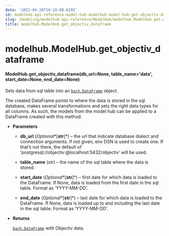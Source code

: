 ```yaml
---
date: '2022-04-28T19:19:08.619Z'
id: modelhub-api-reference-model-hub-modelhub-model-hub-get-objectiv-dataframe
slug: /modeling/modelhub-api-reference/ModelHub/modelhub.ModelHub.get-objectiv-dataframe/
title: modelhub.ModelHub.get_objectiv_dataframe
---
```


# modelhub.ModelHub.get_objectiv_dataframe


#### ModelHub.get_objectiv_dataframe(db_url=None, table_name='data', start_date=None, end_date=None)
Sets data from sql table into an [`bach.DataFrame`](/docs/modeling/bach/api-reference/DataFrame/bach.DataFrame/#bach.DataFrame) object.

The created DataFrame points to where the data is stored in the sql database, makes several
transformations and sets the right data types for all columns. As such, the models from the model hub
can be applied to a DataFrame created with this method.


* **Parameters**

    
    * **db_url** (*Optional**[**str**]*) – the url that indicate database dialect and connection arguments. If not given, env DSN
    is used to create one. If that’s not there, the default of
    ‘postgresql://objectiv:@localhost:5432/objectiv’ will be used.


    * **table_name** (*str*) – the name of the sql table where the data is stored.


    * **start_date** (*Optional**[**str**]*) – first date for which data is loaded to the DataFrame. If None, data is loaded from
    the first date in the sql table. Format as ‘YYYY-MM-DD’.


    * **end_date** (*Optional**[**str**]*) – last date for which data is loaded to the DataFrame. If None, data is loaded up to
    and including the last date in the sql table. Format as ‘YYYY-MM-DD’.



* **Returns**

    [`bach.DataFrame`](/docs/modeling/bach/api-reference/DataFrame/bach.DataFrame/#bach.DataFrame) with Objectiv data.


<!-- !! processed by numpydoc !! -->
